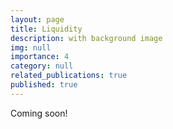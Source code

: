 ```yaml
---
layout: page
title: Liquidity
description: with background image
img: null
importance: 4
category: null
related_publications: true
published: true
---
```


Coming soon! 
